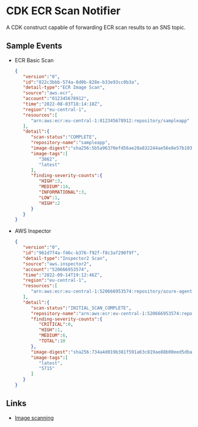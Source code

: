 # CDK ECR Scan Notifier

A CDK construct capable of forwarding ECR scan results to an SNS topic.

## Sample Events

- ECR Basic Scan

   ```json
   {
      "version":"0",
      "id":"822c3bbb-574a-8d0b-828e-b33e93cc0b3a",
      "detail-type":"ECR Image Scan",
      "source":"aws.ecr",
      "account":"012345678912",
      "time":"2022-08-03T18:14:18Z",
      "region":"eu-central-1",
      "resources":[
         "arn:aws:ecr:eu-central-1:012345678912:repository/sampleapp"
      ],
      "detail":{
         "scan-status":"COMPLETE",
         "repository-name":"sampleapp",
         "image-digest":"sha256:5b5a96370efd56ae20a832244ae56e8e57b1035f493f728eb6cef026586782f7",
         "image-tags":[
            "3862",
            "latest"
         ],
         "finding-severity-counts":{
            "HIGH":3,
            "MEDIUM":14,
            "INFORMATIONAL":3,
            "LOW":1,
            "HIGH":2
         }
      }
   }
   ```

- AWS Inspector

   ```json
   {
      "version":"0",
      "id":"961d7f4a-f46c-b376-f92f-f8c3af290f9f",
      "detail-type":"Inspector2 Scan",
      "source":"aws.inspector2",
      "account":"520666953574",
      "time":"2022-09-14T19:12:46Z",
      "region":"eu-central-1",
      "resources":[
         "arn:aws:ecr:eu-central-1:520666953574:repository/azure-agent"
      ],
      "detail":{
         "scan-status":"INITIAL_SCAN_COMPLETE",
         "repository-name":"arn:aws:ecr:eu-central-1:520666953574:repository/azure-agent",
         "finding-severity-counts":{
            "CRITICAL":0,
            "HIGH":1,
            "MEDIUM":6,
            "TOTAL":10
         },
         "image-digest":"sha256:734a4d019b381f591a63c819ae88b00eed5dba8b76626530c26497128a6c46d1",
         "image-tags":[
            "latest",
            "5715"
         ]
      }
   }
   ```

## Links

- [Image scanning](https://docs.aws.amazon.com/AmazonECR/latest/userguide/image-scanning.html)